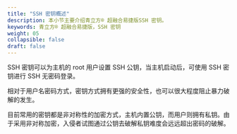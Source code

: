 ```yaml
---
title: "SSH 密钥概述"
description: 本小节主要介绍青立方® 超融合易捷版SSH 密钥。 
keywords: 青立方® 超融合易捷版，SSH 密钥
weight: 05
collapsible: false
draft: false
---
```


SSH 密钥可以为主机的 root 用户设置 SSH 公钥，当主机启动后，可使用 SSH 密钥进行 SSH 无密码登录。

相对于用户名密码方式，密钥方式拥有更强的安全性，也可以很大程度阻止暴力破解的发生。

目前常用的密钥都是非对称性的加密方式，主机内置公钥，而用户则拥有私钥。由于采用非对称加密，入侵者试图通过公钥去破解私钥难度会远远超出密码的破解。
